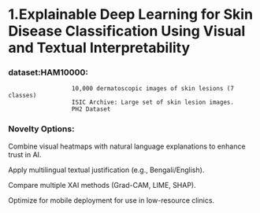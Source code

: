 # 1.Explainable Deep Learning for Skin Disease Classification Using Visual and Textual Interpretability
### dataset:HAM10000: 
                      10,000 dermatoscopic images of skin lesions (7 classes)
                      ISIC Archive: Large set of skin lesion images.
                      PH2 Dataset

### Novelty Options:
Combine visual heatmaps with natural language explanations to enhance trust in AI.

Apply multilingual textual justification (e.g., Bengali/English).

Compare multiple XAI methods (Grad-CAM, LIME, SHAP).

Optimize for mobile deployment for use in low-resource clinics.